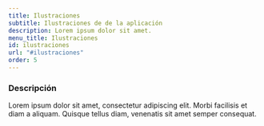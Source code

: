 ```yaml
---
title: Ilustraciones
subtitle: Ilustraciones de de la aplicación
description: Lorem ipsum dolor sit amet.
menu_title: Ilustraciones
id: ilustraciones   
url: "#ilustraciones"
order: 5
---
```

 
### Descripción

 Lorem ipsum dolor sit amet, consectetur adipiscing elit. Morbi facilisis et diam a aliquam. Quisque tellus diam, venenatis sit amet semper consequat.